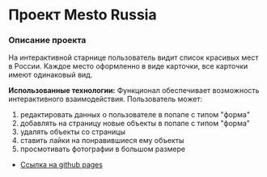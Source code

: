 # Проект Mesto Russia

### Описание проекта

На интерактивной старнице пользователь видит список красивых мест в России. Каждое место оформленно в виде карточки, все карточки имеют одинаковый вид. 

**Использованные технологии:** 
Функционал обеспечивает возможность интерактивного взаимодействия. Пользователь может:
1. редактировать данных о пользователе в попапе с типом "форма"
2. добавлять на страницу новые объекты в попапе с типом "форма"
3. удалять объекты со страницы 
4. ставить лайки на понравившиеся ему объекты
4. просмотивать фотографии в большом размере

* [Ссылка на github pages](https://ianamerely.github.io/mesto/)
